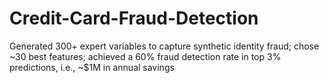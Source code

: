 # Credit-Card-Fraud-Detection
Generated 300+ expert variables to capture synthetic identity fraud; chose ~30 best features; achieved a 60% fraud detection rate in top 3% predictions, i.e., ~$1M in annual savings
